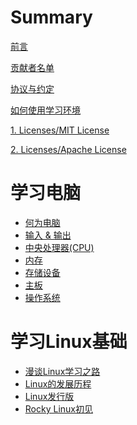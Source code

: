 # Summary

[前言](./intro.md)

[贡献者名单](./contributors.md)

[协议与约定](./conventions.md)

[如何使用学习环境](./how_to_use_studyenv.md)

[1. Licenses/MIT License](./licenses/LICENSE-MIT.md)

[2. Licenses/Apache License](./licenses/LICENSE-APACHE.md)

# 学习电脑
- [何为电脑](./learn_computer_basic/what_is_computer.md)
- [输入 & 输出](./learn_computer_basic/input_and_output.md)
- [中央处理器(CPU)](./learn_computer_basic/cpu.md)
- [内存](./learn_computer_basic/memory.md)
- [存储设备](./learn_computer_basic/storage_device.md)
- [主板](./learn_computer_basic/motherboard.md)
- [操作系统](./learn_computer_basic/operating_system.md)

# 学习Linux基础
- [漫谈Linux学习之路](./learn_linux_basic/the_linux_learning_path.md)
- [Linux的发展历程](./learn_linux_basic/the_history_of_linux.md)
- [Linux发行版]()
- [Rocky Linux初见]()
